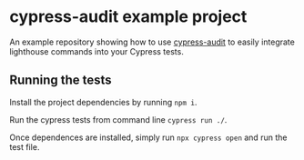 # cypress-audit example project

An example repository showing how to use [cypress-audit](https://github.com/mfrachet/cypress-audit/) to easily integrate lighthouse commands into your Cypress tests.

## Running the tests

Install the project dependencies by running `npm i`.

Run the cypress tests from command line `cypress run ./`.

Once dependences are installed, simply run `npx cypress open` and run the test file.

